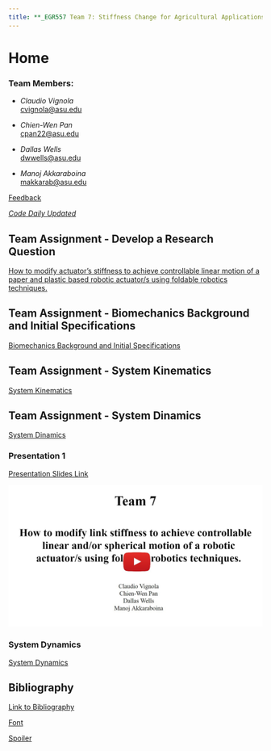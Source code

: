 ```yaml
---
title: **_EGR557 Team 7: Stiffness Change for Agricultural Applications_**
---
```


# Home
### Team Members:
* _Claudio Vignola_     
cvignola@asu.edu

* _Chien-Wen Pan_       
cpan22@asu.edu

* _Dallas Wells_        
dwwells@asu.edu

* _Manoj Akkaraboina_   
makkarab@asu.edu


[Feedback](https://forms.gle/XkRthaYj4gMkPLWS8)

[*_Code Daily Updated_*](https://colab.research.google.com/drive/1bsCJCii6tlUxw3w6HBCngL2EFwV7QNmZ)

## Team Assignment - Develop a Research Question
[How to modify actuator’s stiffness to achieve controllable linear motion of a paper and plastic based robotic actuator/s using foldable robotics techniques.](/researchquestion)

## Team Assignment - Biomechanics Background and Initial Specifications

[Biomechanics Background and Initial Specifications](https://nbviewer.jupyter.org/github/cvignola95/cvignola95.github.io/blob/main/Biomechanics%20Background%20and%20Initial%20Specifications.ipynb)

## Team Assignment - System Kinematics
[System Kinematics](https://nbviewer.jupyter.org/github/cvignola95/cvignola95.github.io/blob/main/SystemKinematics123.ipynb)

## Team Assignment - System Dinamics
[System Dinamics](https://nbviewer.jupyter.org/github/cvignola95/cvignola95.github.io/blob/main/SystemDynamics.ipynb)


### Presentation 1
[Presentation Slides Link](https://docs.google.com/presentation/d/137fHI9rQhLq9UlITZmbPOB6qAKrobm8TgvPYlnRE7vQ/edit#slide=id.p)

[![Video](/Vid1.jpg)](https://www.youtube.com/watch?v=ZBIt6f6lyqY&feature=youtu.be)

### System Dynamics

[System Dynamics](/SystemDynamics)

## Bibliography
[Link to Bibliography](/bibliography)




[Font](/Font)

[Spoiler](https://youtu.be/dQw4w9WgXcQ?t=45)




